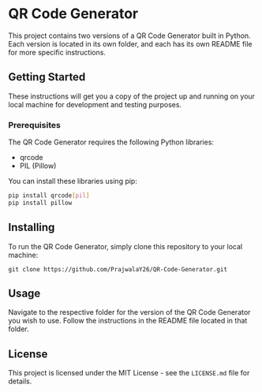 # QR Code Generator

This project contains two versions of a QR Code Generator built in Python. Each version is located in its own folder, and each has its own README file for more specific instructions.

## Getting Started

These instructions will get you a copy of the project up and running on your local machine for development and testing purposes.

### Prerequisites

The QR Code Generator requires the following Python libraries:

- qrcode
- PIL (Pillow)

You can install these libraries using pip:

```bash
pip install qrcode[pil]
pip install pillow
```

## Installing
To run the QR Code Generator, simply clone this repository to your local machine:

```git clone https://github.com/PrajwalaY26/QR-Code-Generator.git```

## Usage
Navigate to the respective folder for the version of the QR Code Generator you wish to use. Follow the instructions in the README file located in that folder.

## License
This project is licensed under the MIT License - see the ```LICENSE.md``` file for details.
